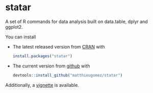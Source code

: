 statar
======

A set of R commands for data analysis built on data.table, dplyr and ggplot2.

You can install 
- The latest released version from [CRAN](http://cran.r-project.org/web/packages/statar/index.html) with
	```R
	install.packages("statar")
	```
-  The current version from [github](https://github.com/matthieugomez/statar) with  
	```R
	devtools::install_github("matthieugomez/statar")
	```


Additionally, a [vignette](vignettes/main.Rmd) is available.

